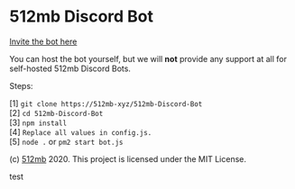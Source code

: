 # 512mb Discord Bot

[Invite the bot here](https://canary.discord.com/oauth2/authorize?client_id=766615446744203285&permissions=40&scope=bot)

You can host the bot yourself, but we will **not** provide any support at all for self-hosted 512mb Discord Bots.

Steps:

[1] `git clone https://512mb-xyz/512mb-Discord-Bot` <br>
[2] `cd 512mb-Discord-Bot` <br>
[3] `npm install` <br>
[4] `Replace all values in config.js.` <br>
[5] `node .` or `pm2 start bot.js` <br>

(c) [512mb](https://512mb.tech) 2020. This project is licensed under the MIT License.

test
